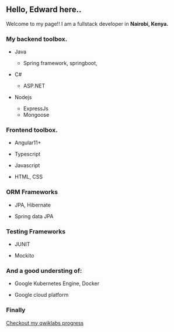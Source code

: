 ## Hello, Edward here..

Welcome to my page!! 
I am a fullstack developer in **Nairobi, Kenya.**

### My backend toolbox.

- Java
  - Spring framework, springboot,

- C#
  - ASP.NET

- Nodejs
  - ExpressJs
  - Mongoose

### Frontend toolbox.

- Angular11+

- Typescript

- Javascript

- HTML, CSS

### ORM Frameworks

- JPA, Hibernate 
  
- Spring data JPA
  
### Testing Frameworks

- JUNIT

- Mockito

### And a good understing of:
- Google Kubernetes Engine, Docker
 
- Google cloud platform
 
 ### Finally 
 [Checkout my qwiklabs progress](https://www.qwiklabs.com/public_profiles/68c68617-ea4a-41e3-ac50-8e196a1552fc)
